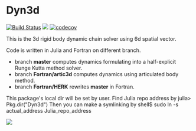 # Dyn3d

[![Build Status](https://travis-ci.org/ruizhi92/Dyn3d.jl.png?branch=master)](https://travis-ci.org/ruizhi92/Dyn3d.jl)
[![](https://img.shields.io/badge/docs-latest-blue.svg)](https://ruizhi92.github.io/Dyn3d.jl/latest)
[![codecov](https://codecov.io/gh/ruizhi92/Dyn3d.jl/branch/master/graph/badge.svg)](https://codecov.io/gh/ruizhi92/Dyn3d.jl)

This is the 3d rigid body dynamic chain solver using 6d spatial vector.

Code is written in Julia and Fortran on different branch.

- branch **master** computes dynamics formulating into a half-explicit Runge Kutta method solver.
- branch **Fortran/artic3d** computes dynamics using articulated body method.
- branch **Fortran/HERK** rewrites **master** in Fortran.

This package's local dir will be set by user. Find Julia repo address by
julia> Pkg.dir("Dyn3d")
Then you can make a symlinking by
shell$ sudo ln -s actual_address Julia_repo_address

![](https://github.com/ruizhi92/Dyn3d.jl/raw/master/example_gif.gif)
